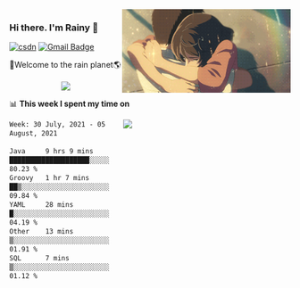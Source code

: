 <img  align='right' height="150" src="https://github.com/LikeRainDay/LikeRainDay/blob/master/pic/img_rain_1.gif?raw=true">



### Hi there. I'm Rainy :lemon:

[![csdn](https://img.shields.io/badge/-csdn-c14438?style=flat-square&logo=c&logoColor=white)](https://blog.csdn.net/qq_15807167)
[![Gmail Badge](https://img.shields.io/badge/-gmail-c14438?style=flat-square&logo=Gmail&logoColor=white&link=mailto:houshuai0816@gmail.com)](mailto:houshuai0816@gmail.com)

🚀Welcome to the rain planet🌎

<center>
<img align='center'  src="https://source.unsplash.com/random/1200x600">
</center>

📊 **This week I spent my time on**

<img align='right'   width="300" src="https://github-readme-stats.vercel.app/api?username=LikeRainDay&show_icons=true&title_color=fff&icon_color=79ff97&text_color=9f9f9f&bg_color=151515">

<!--START_SECTION:waka-->
```text
Week: 30 July, 2021 - 05 August, 2021

Java     9 hrs 9 mins    ████████████████████░░░░░   80.23 % 
Groovy   1 hr 7 mins     ██▒░░░░░░░░░░░░░░░░░░░░░░   09.84 % 
YAML     28 mins         █░░░░░░░░░░░░░░░░░░░░░░░░   04.19 % 
Other    13 mins         ▒░░░░░░░░░░░░░░░░░░░░░░░░   01.91 % 
SQL      7 mins          ▒░░░░░░░░░░░░░░░░░░░░░░░░   01.12 % 
```
<!--END_SECTION:waka-->
